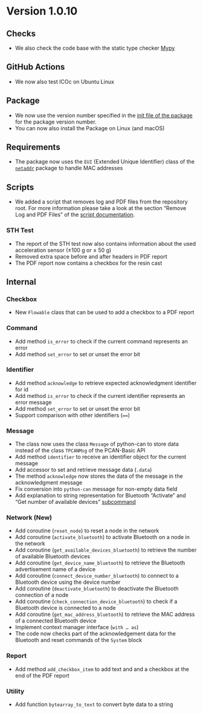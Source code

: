 # Version 1.0.10

## Checks

- We also check the code base with the static type checker [Mypy](https://mypy.readthedocs.io)

## GitHub Actions

- We now also test ICOc on Ubuntu Linux

## Package

- We now use the version number specified in the [init file of the package](../../mytoolit/__init__.py) for the package version number.
- You can now also install the Package on Linux (and macOS)

## Requirements

- The package now uses the `EUI` (Extended Unique Identifier) class of the [`netaddr`](https://netaddr.readthedocs.io) package to handle MAC addresses

## Scripts

- We added a script that removes log and PDF files from the repository root. For more information please take a look at the section “Remove Log and PDF Files” of the [script documentation](../Scripts.md).

### STH Test

- The report of the STH test now also contains information about the used acceleration sensor (±100 g or ± 50 g)
- Removed extra space before and after headers in PDF report
- The PDF report now contains a checkbox for the resin cast

## Internal

### Checkbox

- New `Flowable` class that can be used to add a checkbox to a PDF report

### Command

- Add method `is_error` to check if the current command represents an error
- Add method `set_error` to set or unset the error bit

### Identifier

- Add method `acknowledge` to retrieve expected acknowledgment identifier for id
- Add method `is_error` to check if the current identifier represents an error message
- Add method `set_error` to set or unset the error bit
- Support comparison with other identifiers (`==`)

### Message

- The class now uses the class `Message` of python-can to store data instead of the class `TPCANMsg` of the PCAN-Basic API
- Add method `identifier` to receive an identifier object for the current message
- Add accessor to set and retrieve message data (`.data`)
- The method `acknowledge` now stores the data of the message in the acknowledgment message
- Fix conversion into `python-can` message for non-empty data field
- Add explanation to string representation for Bluetooth “Activate” and “Get number of available devices” [subcommand](https://mytoolit.github.io/Documentation/#value:bluetooth-subcommand)

### Network (New)

- Add coroutine (`reset_node`) to reset a node in the network
- Add coroutine (`activate_bluetooth`) to activate Bluetooth on a node in the network
- Add coroutine (`get_available_devices_bluetooth`) to retrieve the number of available Bluetooth devices
- Add coroutine (`get_device_name_bluetooth`) to retrieve the Bluetooth advertisement name of a device
- Add coroutine (`connect_device_number_bluetooth`) to connect to a Bluetooth device using the device number
- Add coroutine (`deactivate_bluetooth`) to deactivate the Bluetooth connection of a node
- Add coroutine (`check_connection_device_bluetooth`) to check if a Bluetooth device is connected to a node
- Add coroutine (`get_mac_address_bluetooth`) to retrieve the MAC address of a connected Bluetooth device
- Implement context manager interface (`with … as`)
- The code now checks part of the acknowledgement data for the Bluetooth and reset commands of the `System` block

### Report

- Add method `add_checkbox_item` to add text and and a checkbox at the end of the PDF report

### Utility

- Add function `bytearray_to_text` to convert byte data to a string
